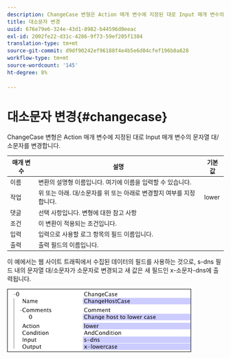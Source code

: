 ```yaml
---
description: ChangeCase 변형은 Action 매개 변수에 지정된 대로 Input 매개 변수의 문자열 대/소문자를 변경합니다.
title: 대소문자 변경
uuid: 676e79e6-324e-43d1-8982-b44596d0eeac
exl-id: 2002fe22-d31c-4286-9f73-59ef205f1384
translation-type: tm+mt
source-git-commit: d9df90242ef96188f4e4b5e6d04cfef196b0a628
workflow-type: tm+mt
source-wordcount: '145'
ht-degree: 8%

---
```


# 대소문자 변경{#changecase}

ChangeCase 변형은 Action 매개 변수에 지정된 대로 Input 매개 변수의 문자열 대/소문자를 변경합니다.

| 매개 변수 | 설명 | 기본값 |
|---|---|---|
| 이름 | 변환의 설명형 이름입니다. 여기에 이름을 입력할 수 있습니다. |  |
| 작업 | 위 또는 아래. 대/소문자를 위 또는 아래로 변경할지 여부를 지정합니다. | lower |
| 댓글 | 선택 사항입니다. 변형에 대한 참고 사항 |  |
| 조건 | 이 변환이 적용되는 조건입니다. |  |
| 입력 | 입력으로 사용할 로그 항목의 필드 이름입니다. |  |
| 출력 | 출력 필드의 이름입니다. |  |

이 예에서는 웹 사이트 트래픽에서 수집된 데이터의 필드를 사용하는 것으로, s-dns 필드 내의 문자열 대/소문자가 소문자로 변경되고 새 값은 새 필드인 x-소문자-dns에 출력됩니다.

![](assets/cfg_TransformationType_ChangeCase.png)
